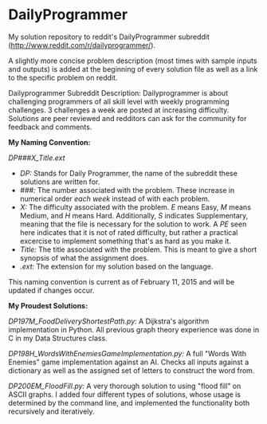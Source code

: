 # DailyProgrammer
My solution repository to reddit's DailyProgrammer subreddit (http://www.reddit.com/r/dailyprogrammer/).

A slightly more concise problem description (most times with sample inputs and outputs) is added at the beginning of every solution file as well as a link to the specific problem on reddit.

Dailyprogrammer Subreddit Description:
Dailyprogrammer is about challenging programmers of all skill level with weekly programming challenges. 3 challenges a week are posted at increasing difficulty. Solutions are peer reviewed and redditors can ask for the community for feedback and comments.

**My Naming Convention:**

*DP###X_Title.ext*

- *DP:* Stands for Daily Programmer, the name of the subreddit these solutions are written for.
- *###:* The number associated with the problem. These increase in numerical order *each week* instead of with each problem.
- *X:* The difficulty associated with the problem. *E* means Easy, *M* means Medium, and *H* means Hard. Additionally, *S* indicates Supplementary, meaning that the file is necessary for the solution to work. A *PE* seen here indicates that it is not of rated difficulty, but rather a practical excercise to implement something that's as hard as you make it.
- *Title:* The title associated with the problem. This is meant to give a short synopsis of what the assignment does.
- *.ext:* The extension for my solution based on the language.

This naming convention is current as of February 11, 2015 and will be updated if changes occur.

**My Proudest Solutions:**

*DP197M_FoodDeliveryShortestPath.py:* A Dijkstra's algorithm implementation in Python. All previous graph theory experience was done in C in my Data Structures class.

*DP198H_WordsWithEnemiesGameImplementation.py:* A full "Words With Enemies" game implementation against an AI. Checks all inputs against a dictionary as well as the assigned set of letters to construct the word from.

*DP200EM_FloodFill.py:* A very thorough solution to using "flood fill" on ASCII graphs. I added four different types of solutions, whose usage is determined by the command line, and implemented the functionality both recursively and iteratively.
